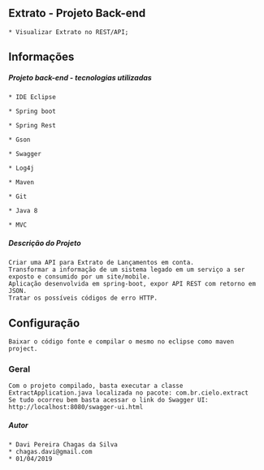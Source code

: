 ## Extrato - Projeto Back-end

	* Visualizar Extrato no REST/API;

## Informações

##### Projeto back-end - tecnologias utilizadas
	
  	* IDE Eclipse
  
  	* Spring boot
  
  	* Spring Rest
  
  	* Gson
  
  	* Swagger
  
 	* Log4j
  
  	* Maven
  
	* Git
  
	* Java 8
  
	* MVC
	
##### Descrição do Projeto
	Criar uma API para Extrato de Lançamentos em conta.
	Transformar a informação de um sistema legado em um serviço a ser exposto e consumido por um site/mobile.
  	Aplicação desenvolvida em spring-boot, expor API REST com retorno em JSON.
	Tratar os possíveis códigos de erro HTTP.
	

## Configuração
  	Baixar o código fonte e compilar o mesmo no eclipse como maven project.

### Geral

	Com o projeto compilado, basta executar a classe ExtractApplication.java localizada no pacote: com.br.cielo.extract
	Se tudo ocorreu bem basta acessar o link do Swagger UI: http://localhost:8080/swagger-ui.html

##### Autor

	* Davi Pereira Chagas da Silva
	* chagas.davi@gmail.com
	* 01/04/2019
